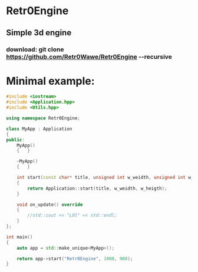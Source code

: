 # Retr0Engine
## Simple 3d engine
### download: git clone https://github.com/Retr0Wawe/Retr0Engine --recursive
# Minimal example:
```cpp
#include <iostream>
#include <Application.hpp>
#include <Utils.hpp>

using namespace Retr0Engine;

class MyApp : Application
{
public:
	MyApp()
	{	}

	~MyApp()
	{	}

	int start(const char* title, unsigned int w_weidth, unsigned int w_heigth) override
	{
		return Application::start(title, w_weidth, w_heigth);
	}

	void on_update() override
	{
		//std::cout << "LOl" << std::endl;
	}
};

int main()
{
	auto app = std::make_unique<MyApp>();

	return app->start("Retr0Engine", 1000, 900);
}
```
